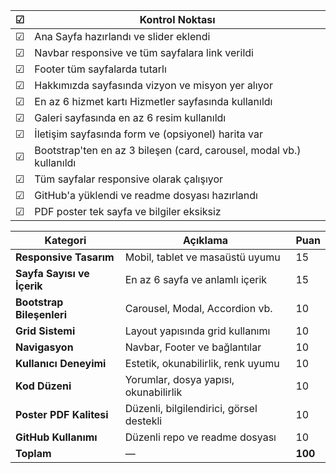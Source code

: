 | ☑ | Kontrol Noktası                                                      |
| - | -------------------------------------------------------------------- |
| ☑ | Ana Sayfa hazırlandı ve slider eklendi                               |
| ☑ | Navbar responsive ve tüm sayfalara link verildi                      |
| ☑ | Footer tüm sayfalarda tutarlı                                        |
| ☑ | Hakkımızda sayfasında vizyon ve misyon yer alıyor                    |
| ☑ | En az 6 hizmet kartı Hizmetler sayfasında kullanıldı                 |
| ☑ | Galeri sayfasında en az 6 resim kullanıldı                           |
| ☑ | İletişim sayfasında form ve (opsiyonel) harita var                   |
| ☑ | Bootstrap'ten en az 3 bileşen (card, carousel, modal vb.) kullanıldı |
| ☑ | Tüm sayfalar responsive olarak çalışıyor                             |
| ☑ | GitHub'a yüklendi ve readme dosyası hazırlandı                       |
| ☑ | PDF poster tek sayfa ve bilgiler eksiksiz                            |

| **Kategori**               | **Açıklama**                             | **Puan** |
| -------------------------- | ---------------------------------------- | -------- |
| **Responsive Tasarım**     | Mobil, tablet ve masaüstü uyumu          | 15       |
| **Sayfa Sayısı ve İçerik** | En az 6 sayfa ve anlamlı içerik          | 15       |
| **Bootstrap Bileşenleri**  | Carousel, Modal, Accordion vb.           | 10       |
| **Grid Sistemi**           | Layout yapısında grid kullanımı          | 10       |
| **Navigasyon**             | Navbar, Footer ve bağlantılar            | 10       |
| **Kullanıcı Deneyimi**     | Estetik, okunabilirlik, renk uyumu       | 10       |
| **Kod Düzeni**             | Yorumlar, dosya yapısı, okunabilirlik    | 10       |
| **Poster PDF Kalitesi**    | Düzenli, bilgilendirici, görsel destekli | 10       |
| **GitHub Kullanımı**       | Düzenli repo ve readme dosyası           | 10       |
| **Toplam**                 | —                                        | **100**  |
